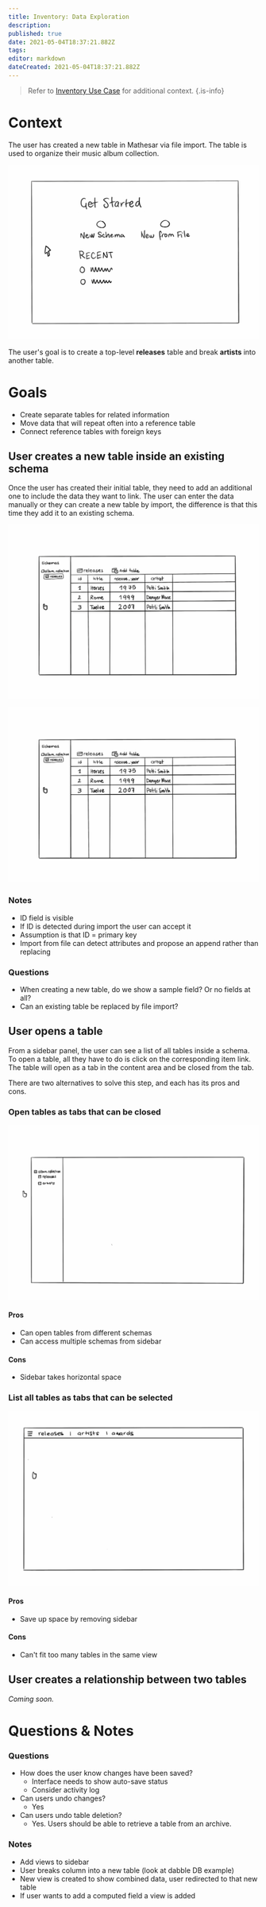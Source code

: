 ```yaml
---
title: Inventory: Data Exploration
description: 
published: true
date: 2021-05-04T18:37:21.882Z
tags: 
editor: markdown
dateCreated: 2021-05-04T18:37:21.882Z
---
```


> Refer to [Inventory Use Case](/design/exploration/inventory-use-case) for additional context.
{.is-info}

# Context
The user has created a new table in Mathesar via file import. The table is used to organize their music album collection.

![upload_24f01dd5f890ed625316f0f42e2e6c95.gif](/design-assets/upload_24f01dd5f890ed625316f0f42e2e6c95.gif)

The user's goal is to create a top-level **releases** table and break **artists** into another table.

# Goals
- Create separate tables for related information
- Move data that will repeat often into a reference table
- Connect reference tables with foreign keys

## User creates a new table inside an existing schema
Once the user has created their initial table, they need to add an additional one to include the data they want to link. The user can enter the data manually or they can create a new table by import, the difference is that this time they add it to an existing schema.

![upload_314ee62b7fb18439e4860713da71af57.gif](/design-assets/upload_314ee62b7fb18439e4860713da71af57.gif)

![upload_0a739701669a8d3913b365ef516a7055.gif](/design-assets/upload_0a739701669a8d3913b365ef516a7055.gif)

### Notes
- ID field is visible 
- If ID is detected during import the user can accept it
- Assumption is that ID = primary key
- Import from file can detect attributes and propose an append rather than replacing

### Questions
- When creating a new table, do we show a sample field? Or no fields at all?
- Can an existing table be replaced by file import?

## User opens a table
From a sidebar panel, the user can see a list of all tables inside a schema. To open a table, all they have to do is click on the corresponding item link. The table will open as a tab in the content area and be closed from the tab.

There are two alternatives to solve this step, and each has its pros and cons.

### Open tables as tabs that can be closed

![9i3tkus.gif](/design-assets/9i3tkus.gif)

#### Pros
- Can open tables from different schemas
- Can access multiple schemas from sidebar

#### Cons
- Sidebar takes horizontal space


### List all tables as tabs that can be selected

![ibeojth.gif](/design-assets/ibeojth.gif)

#### Pros
- Save up space by removing sidebar

#### Cons
- Can't fit too many tables in the same view

## User creates a relationship between two tables

*Coming soon.*

# Questions & Notes

### Questions
- How does the user know changes have been saved?
    - Interface needs to show auto-save status
    - Consider activity log
- Can users undo changes?
    - Yes
- Can users undo table deletion?
    - Yes. Users should be able to retrieve a table from an archive.

### Notes
- Add views to sidebar
- User breaks column into a new table (look at dabble DB example)
- New view is created to show combined data, user redirected to that new table
- If user wants to add a computed field a view is added
